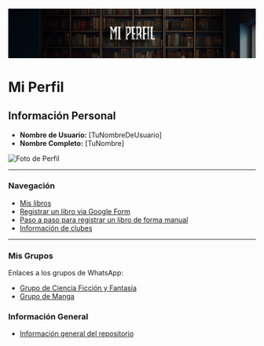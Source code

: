 ![Cabecera Mi Perfil](imagenes/Cabeceras/MiPerfil_Cabecera.jpg)

# Mi Perfil

## Información Personal
- **Nombre de Usuario:** [TuNombreDeUsuario]
- **Nombre Completo:** [TuNombre]

![Foto de Perfil](imagenes/tu_foto.png)

---

### Navegación
- [Mis libros](Libros/mis_libros.md)
- [Registrar un libro via Google Form](https://docs.google.com/forms/d/e/1FAIpQLSe7DZdqBgSqku0dTCAFIl6VhtBezWXjMu_E0ZwRBSoZ1RZNfQ/viewform)
- [Paso a paso para registrar un libro de forma manual](Libros/book_register.md)
- [Información de clubes](01%20Clubes/README.md)

---

### Mis Grupos
Enlaces a los grupos de WhatsApp:
- [Grupo de Ciencia Ficción y Fantasía](https://chat.whatsapp.com/LCPSNb9qpbU6BA7hM1OGof)
- [Grupo de Manga](https://chat.whatsapp.com/JOM3QTtvIR7GE1xzbhzv9I)

### Información General
- [Información general del repositorio](README.md)
